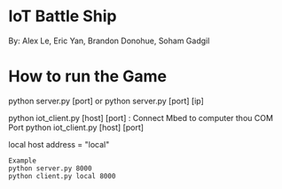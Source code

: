 # IoT Battle Ship
By: Alex Le, Eric Yan, Brandon Donohue, Soham Gadgil

# How to run the Game
python server.py [port]
or
python server.py [port] [ip]

python iot_client.py [host] [port] : Connect Mbed to computer thou COM Port
python iot_client.py [host] [port]

local host address = "local"


    Example
    python server.py 8000
    python client.py local 8000
